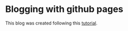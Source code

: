 # Blogging with github pages

This blog was created following this [tutorial](https://www.fast.ai/2020/01/20/blog_overview/).
